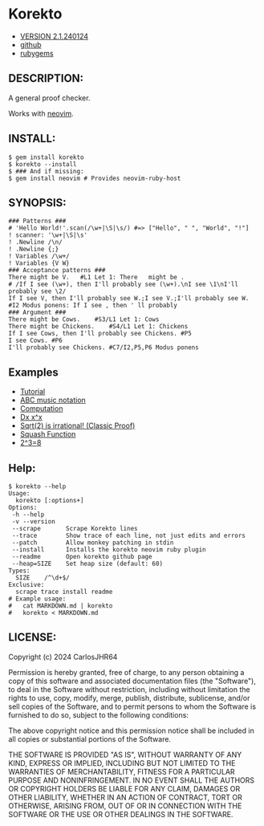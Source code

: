 # Korekto

* [VERSION 2.1.240124](https://github.com/carlosjhr64/korekto/releases)
* [github](https://www.github.com/carlosjhr64/korekto)
* [rubygems](https://rubygems.org/gems/korekto)

## DESCRIPTION:

A general proof checker.

Works with [neovim](https://github.com/neovim/neovim).

## INSTALL:
```shell
$ gem install korekto
$ korekto --install
$ ### And if missing:
$ gem install neovim # Provides neovim-ruby-host
```
## SYNOPSIS:
```korekto
### Patterns ###
# 'Hello World!'.scan(/\w+|\S|\s/) #=> ["Hello", " ", "World", "!"]
! scanner: '\w+|\S|\s'
! .Newline /\n/
! .Newline {;}
! Variables /\w+/
! Variables {V W}
### Acceptance patterns ###
There might be V.	#L1 Let 1: There   might be .
# /If I see (\w+), then I'll probably see (\w+).\nI see \1\nI'll probably see \2/
If I see V, then I'll probably see W.;I see V.;I'll probably see W.	#I2 Modus ponens: If I see , then ' ll probably
### Argument ###
There might be Cows.	#S3/L1 Let 1: Cows
There might be Chickens.	#S4/L1 Let 1: Chickens
If I see Cows, then I'll probably see Chickens.	#P5
I see Cows.	#P6
I'll probably see Chickens.	#C7/I2,P5,P6 Modus ponens
```
## Examples

* [Tutorial](examples/Tutorial.md)
* [ABC music notation](examples/ABC.md)
* [Computation](examples/Computation.md)
* [Dx x^x](examples/Dxx.md)
* [Sqrt(2) is irrational! (Classic Proof)](examples/Sqrt2.md)
* [Squash Function](examples/Squash.md)
* [2^3=8](examples/TwoCube.md)

## Help:
```shell
$ korekto --help
Usage:
  korekto [:options+]
Options:
 -h --help
 -v --version
 --scrape    	Scrape Korekto lines
 --trace     	Show trace of each line, not just edits and errors
 --patch     	Allow monkey patching in stdin
 --install   	Installs the korekto neovim ruby plugin
 --readme    	Open korekto github page
 --heap=SIZE 	Set heap size (default: 60)
Types:
  SIZE    /^\d+$/
Exclusive:
  scrape trace install readme
# Example usage:
#   cat MARKDOWN.md | korekto
#   korekto < MARKDOWN.md
```
## LICENSE:

Copyright (c) 2024 CarlosJHR64

Permission is hereby granted, free of charge,
to any person obtaining a copy of this software and
associated documentation files (the "Software"),
to deal in the Software without restriction,
including without limitation the rights
to use, copy, modify, merge, publish, distribute, sublicense, and/or sell
copies of the Software, and
to permit persons to whom the Software is furnished to do so,
subject to the following conditions:

The above copyright notice and this permission notice
shall be included in all copies or substantial portions of the Software.

THE SOFTWARE IS PROVIDED "AS IS",
WITHOUT WARRANTY OF ANY KIND, EXPRESS OR IMPLIED,
INCLUDING BUT NOT LIMITED TO THE WARRANTIES OF MERCHANTABILITY,
FITNESS FOR A PARTICULAR PURPOSE AND NONINFRINGEMENT.
IN NO EVENT SHALL THE AUTHORS OR COPYRIGHT HOLDERS BE LIABLE FOR ANY CLAIM,
DAMAGES OR OTHER LIABILITY, WHETHER IN AN ACTION OF CONTRACT,
TORT OR OTHERWISE, ARISING FROM, OUT OF OR IN CONNECTION WITH
THE SOFTWARE OR THE USE OR OTHER DEALINGS IN THE SOFTWARE.

